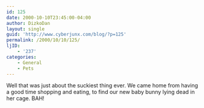 ```yaml
---
id: 125
date: 2000-10-10T23:45:00-04:00
author: DizkoDan
layout: single
guid: 'http://www.cyberjunx.com/blog/?p=125'
permalink: /2000/10/10/125/
ljID:
    - '237'
categories:
    - General
    - Pets
---
```


Well that was just about the suckiest thing ever. We came home from having a good time shopping and eating, to find our new baby bunny lying dead in her cage. BAH!